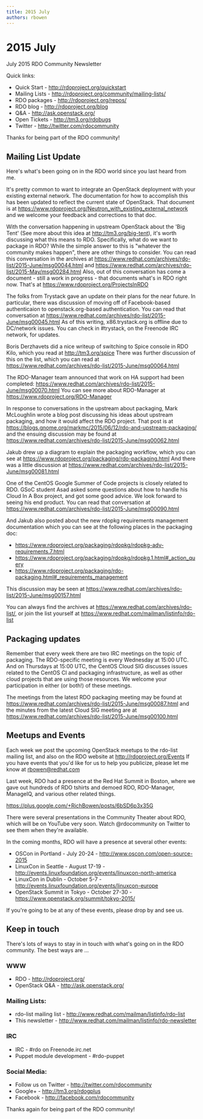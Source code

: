 ```yaml
---
title: 2015 July
authors: rbowen
---
```


# 2015 July

July 2015 RDO Community Newsletter

Quick links:

*   Quick Start - <http://rdoproject.org/quickstart>
*   Mailing Lists - <http://rdoproject.org/community/mailing-lists/>
*   RDO packages - <http://rdoproject.org/repos/>
*   RDO blog - <http://rdoproject.org/blog>
*   Q&A - <http://ask.openstack.org/>
*   Open Tickets - <http://tm3.org/rdobugs>
*   Twitter - <http://twitter.com/rdocommunity>

Thanks for being part of the RDO community!

## Mailing List Update

Here's what's been going on in the RDO world since you last heard from me.

It's pretty common to want to integrate an OpenStack deployment with your existing external network. The documentation for how to accomplish this has been updated to reflect the current state of OpenStack. That document is at <https://www.rdoproject.org/Neutron_with_existing_external_network> and we welcome your feedback and corrections to that doc.

With the conversation happening in upstream OpenStack about the 'Big Tent' (See more about this idea at <http://tm3.org/big-tent>), it's worth discussing what this means to RDO. Specifically, what do we want to package in RDO? While the simple answer to this is "whatever the community makes happen", there are other things to consider. You can read this conversation in the archives at <https://www.redhat.com/archives/rdo-list/2015-June/msg00044.html> and <https://www.redhat.com/archives/rdo-list/2015-May/msg00284.html> Also, out of this conversation has come a document - still a work in progress - that documents what's in RDO right now. That's at <https://www.rdoproject.org/ProjectsInRDO>

The folks from Trystack gave an update on their plans for the near future. In particular, there was discussion of moving off of Facebook-based authenticaion to openstack.org-based authentication. You can read that conversation at <https://www.redhat.com/archives/rdo-list/2015-June/msg00045.html> As of this writing, x86.trystack.org is offline due to DC/network issues. You can check in #trystack, on the Freenode IRC network, for updates.

Boris Derzhavets did a nice writeup of switching to Spice console in RDO Kilo, which you read at <http://tm3.org/spice> There was further discussion of this on the list, which you can read at <https://www.redhat.com/archives/rdo-list/2015-June/msg00064.html>

The RDO-Manager team announced that work on HA support had been completed: <https://www.redhat.com/archives/rdo-list/2015-June/msg00070.html> You can see more about RDO-Manager at <https://www.rdoproject.org/RDO-Manager>

In response to conversations in the upstream about packaging, Mark McLoughlin wrote a blog post discussing his ideas about upstream packaging, and how it would affect the RDO project. That post is at <https://blogs.gnome.org/markmc/2015/06/12/rdo-and-upstream-packaging/> and the ensuing discussion may be found at <https://www.redhat.com/archives/rdo-list/2015-June/msg00062.html>

Jakub drew up a diagram to explain the packaging workflow, which you can see at <https://www.rdoproject.org/packaging/rdo-packaging.html> And there was a little discussion at <https://www.redhat.com/archives/rdo-list/2015-June/msg00081.html>

One of the CentOS Google Summer of Code projects is closely related to RDO. GSoC student Asad asked some questions about how to handle his Cloud In A Box project, and got some good advice. We look forward to seeing his end product. You can read that conversation at <https://www.redhat.com/archives/rdo-list/2015-June/msg00090.html>

And Jakub also posted about the new rdopkg requirements management documentation which you can see at the following places in the packaging doc:

*   <https://www.rdoproject.org/packaging/rdopkg/rdopkg-adv-requirements.7.html>
*   <https://www.rdoproject.org/packaging/rdopkg/rdopkg.1.html#_action_query>
*   <https://www.rdoproject.org/packaging/rdo-packaging.html#_requirements_management>

This discussion may be seen at <https://www.redhat.com/archives/rdo-list/2015-June/msg00157.html>

You can always find the archives at <https://www.redhat.com/archives/rdo-list/>, or join the list yourself at <https://www.redhat.com/mailman/listinfo/rdo-list>

## Packaging updates

Remember that every week there are two IRC meetings on the topic of packaging. The RDO-specific meeting is every Wednesday at 15:00 UTC. And on Thursdays at 15:00 UTC, the CentOS Cloud SIG discusses issues related to the CentOS CI and packaging infrastructure, as well as other cloud projects that are using those resources. We welcome your participation in either (or both!) of these meetings.

The meetings from the latest RDO packaging meeting may be found at <https://www.redhat.com/archives/rdo-list/2015-June/msg00087.html> and the minutes from the latest Cloud SIG meeting are at <https://www.redhat.com/archives/rdo-list/2015-June/msg00100.html>

## Meetups and Events

Each week we post the upcoming OpenStack meetups to the rdo-list mailing list, and also on the RDO website at <http://rdoproject.org/Events> If you have events that you'd like for us to help you publicize, please let me know at rbowen@redhat.com

Last week, RDO had a presence at the Red Hat Summit in Boston, where we gave out hundreds of RDO tshirts and demoed RDO, RDO-Manager, ManageIQ, and various other related things.

<https://plus.google.com/+RichBowen/posts/6bSD6p3x35G>

There were several presentations in the Community Theater about RDO, which will be on YouTube very soon. Watch @rdocommunity on Twitter to see them when they're available.

In the coming months, RDO will have a presence at several other events:

*   OSCon in Portland - July 20-24 - <http://www.oscon.com/open-source-2015>
*   LinuxCon in Seattle - August 17-19 - <http://events.linuxfoundation.org/events/linuxcon-north-america>
*   LinuxCon in Dublin - October 5-7 - <http://events.linuxfoundation.org/events/linuxcon-europe>
*   OpenStack Summit in Tokyo - October 27-30 - <https://www.openstack.org/summit/tokyo-2015/>

If you're going to be at any of these events, please drop by and see us.

## Keep in touch

There's lots of ways to stay in in touch with what's going on in the RDO community. The best ways are ...

### WWW

*   RDO - <http://rdoproject.org/>
*   OpenStack Q&A - <http://ask.openstack.org/>

### Mailing Lists:

*   rdo-list mailing list - <http://www.redhat.com/mailman/listinfo/rdo-list>
*   This newsletter - <http://www.redhat.com/mailman/listinfo/rdo-newsletter>

### IRC

*   IRC - #rdo on Freenode.irc.net
*   Puppet module development - #rdo-puppet

### Social Media:

*   Follow us on Twitter - <http://twitter.com/rdocommunity>
*   Google+ - <http://tm3.org/rdogplus>
*   Facebook - <http://facebook.com/rdocommunity>

Thanks again for being part of the RDO community!
